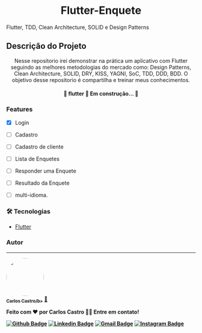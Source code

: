 <h1 align="center">Flutter-Enquete</h1>
Flutter, TDD, Clean Architecture, SOLID e Design Patterns


## Descrição do Projeto

<p align="center">Nesse repositorio irei demonstrar na prática  um aplicativo com Flutter seguindo as melhores metodologias do mercado  como: Design Patterns, Clean Architecture, SOLID, DRY, KISS, YAGNI, SoC, TDD, DDD, BDD. O objetivo desse repositorio é compartilha e treinar meus conhecimentos.</p>


<h4 align="center"> 
	🚧  flutter  🚀 Em construção...  🚧
</h4>

### Features

- [x]  Login
- [ ]  Cadastro
- [ ] Cadastro de cliente
- [ ] Lista de Enquetes
- [ ] Responder uma Enquete
- [ ] Resultado da Enquete
- [ ] multi-idioma.


### 🛠 Tecnologias
- [Flutter](https://flutter.dev/)



### Autor
---

<a href="###">
 <img style="border-radius: 50%;" src="https://avatars.githubusercontent.com/u/14837643?s=96&v=4" width="100px;" alt=""/>
 <br />
 <sub><b>Carlos Castro/b></sub></a> <a href="###" title="">🚀</a>


Feito com ❤️ por Carlos Castro 👋🏽 Entre em contato!

[![Github Badge](https://img.shields.io/badge/-Github-000?style=flat-square&logo=Github&logoColor=white&link=https://github.com/lucasgdb)](https://github.com/CriandoGames)
[![Linkedin Badge](https://img.shields.io/badge/-LinkedIn-blue?style=flat-square&logo=Linkedin&logoColor=white&link=https://www.linkedin.com/in/carlos-castro-07031692/)](https://www.linkedin.com/in/carlos-castro-07031692/)
[![Gmail Badge](https://img.shields.io/badge/-Gmail-c14438?style=flat-square&logo=Gmail&logoColor=white&link=mailto:carloscastrogames@gmail.com)](mailto:carloscastrogames@gmail.com)
[![Instagram Badge](https://img.shields.io/badge/-Instagram-C13584?style=flat-square&labelColor=C13584&logo=instagram&logoColor=white&link=https://www.instagram.com/codepwr/)](https://www.instagram.com/llcarloscastroll/)

